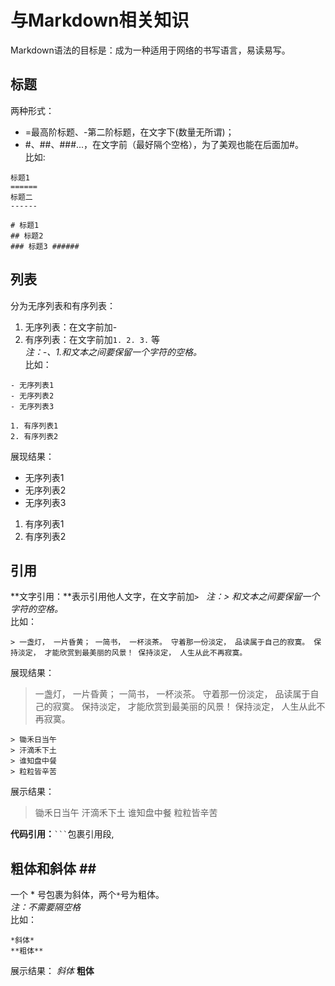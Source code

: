 # 与Markdown相关知识 #
Markdown语法的目标是：成为一种适用于网络的书写语言，易读易写。

## 标题 ##
两种形式：
- =最高阶标题、-第二阶标题，在文字下(数量无所谓)；
- #、##、###...，在文字前（最好隔个空格），为了美观也能在后面加#。  
比如:
```
标题1
======
标题二
------

# 标题1
## 标题2
### 标题3 ######
```

## 列表 ##
分为无序列表和有序列表：
1. 无序列表：在文字前加-
2. 有序列表：在文字前加```1. 2. 3.``` 等  
*注：-、1.和文本之间要保留一个字符的空格。*  
比如：
```
- 无序列表1
- 无序列表2
- 无序列表3

1. 有序列表1
2. 有序列表2
```
展现结果：
- 无序列表1
- 无序列表2
- 无序列表3

1. 有序列表1
2. 有序列表2

## 引用 ##
**文字引用：**表示引用他人文字，在文字前加``` > ```  
*注：> 和文本之间要保留一个字符的空格。*  
比如：
```
> 一盏灯， 一片昏黄； 一简书， 一杯淡茶。 守着那一份淡定， 品读属于自己的寂寞。 保持淡定， 才能欣赏到最美丽的风景！ 保持淡定， 人生从此不再寂寞。
```
展现结果：
> 一盏灯， 一片昏黄； 一简书， 一杯淡茶。 守着那一份淡定， 品读属于自己的寂寞。 保持淡定， 才能欣赏到最美丽的风景！ 保持淡定， 人生从此不再寂寞。
  
```
> 锄禾日当午
> 汗滴禾下土
> 谁知盘中餐
> 粒粒皆辛苦
```
展示结果：
> 锄禾日当午
> 汗滴禾下土
> 谁知盘中餐
> 粒粒皆辛苦


**代码引用：**` ``` `包裹引用段,` `

## 粗体和斜体 ##
一个 * 号包裹为斜体，两个``` * ```号为粗体。  
*注：不需要隔空格*  
比如：
```
*斜体*
**粗体**
```
展示结果：
*斜体*
**粗体**

####










